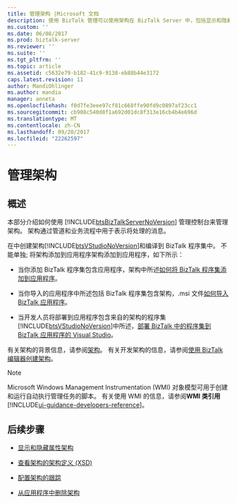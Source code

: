 ```yaml
---
title: 管理架构 |Microsoft 文档
description: 使用 BizTalk 管理可以使用架构在 BizTalk Server 中，包括显示和隐藏属性，查看 XSD，启用跟踪
ms.custom: ''
ms.date: 06/08/2017
ms.prod: biztalk-server
ms.reviewer: ''
ms.suite: ''
ms.tgt_pltfrm: ''
ms.topic: article
ms.assetid: c5632e79-b182-41c9-9138-eb88b44e3172
caps.latest.revision: 11
author: MandiOhlinger
ms.author: mandia
manager: anneta
ms.openlocfilehash: f0d7fe3eee97cf81c668ffe90fd9c0897af23cc1
ms.sourcegitcommit: cb908c540d8f1a692d01dc8f313e16cb4b4e696d
ms.translationtype: MT
ms.contentlocale: zh-CN
ms.lasthandoff: 09/20/2017
ms.locfileid: "22262597"
---
```

# <a name="manage-schemas"></a>管理架构

## <a name="overiew"></a>概述
本部分介绍如何使用 [!INCLUDE[btsBizTalkServerNoVersion](../includes/btsbiztalkservernoversion-md.md)] 管理控制台来管理架构。 架构通过管道和业务流程中用于表示将处理的消息。  
  
 在中创建架构[!INCLUDE[btsVStudioNoVersion](../includes/btsvstudionoversion-md.md)]和编译到 BizTalk 程序集中。 不能单独; 将架构添加到应用程序架构添加到应用程序，如下所示：  
  
-   当你添加 BizTalk 程序集包含应用程序，架构中所述[如何将 BizTalk 程序集添加到应用程序](../core/how-to-add-a-biztalk-assembly-to-an-application.md)。  
  
-   当你导入的应用程序中所述包括 BizTalk 程序集包含架构，.msi 文件[如何导入 BizTalk 应用程序](../core/how-to-import-a-biztalk-application.md)。  
  
-   当开发人员将部署到应用程序包含来自的架构的程序集[!INCLUDE[btsVStudioNoVersion](../includes/btsvstudionoversion-md.md)]中所述，[部署 BizTalk 中的程序集到 BizTalk 应用程序的 Visual Studio](../core/deploying-biztalk-assemblies-from-visual-studio-into-a-biztalk-application.md)。  
  
 有关架构的背景信息，请参阅[架构](../core/schemas.md)。 有关开发架构的信息，请参阅[使用 BizTalk 编辑器创建架构](../core/creating-schemas-using-biztalk-editor.md)。  
  
> [!NOTE]
>  Microsoft Windows Management Instrumentation (WMI) 对象模型可用于创建和运行自动执行管理任务的脚本。 有关使用 WMI 的信息，请参阅**WMI 类引用** [!INCLUDE[ui-guidance-developers-reference](../includes/ui-guidance-developers-reference.md)]。
  
## <a name="next-steps"></a>后续步骤 
  
-   [显示和隐藏属性架构](../core/how-to-show-and-hide-property-schemas.md)  
  
-   [查看架构的架构定义 (XSD)](../core/how-to-view-the-schema-definition-xsd-of-a-schema.md)  
  
-   [配置架构的跟踪](../core/how-to-configure-tracking-for-a-schema.md)  
  
-   [从应用程序中删除架构](../core/how-to-remove-a-schema-from-an-application.md)